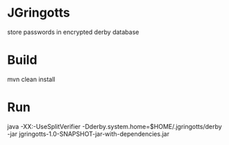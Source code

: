 JGringotts
==========

store passwords in encrypted derby database

Build
=====

mvn clean install

Run
===

java -XX:-UseSplitVerifier -Dderby.system.home=$HOME/.jgringotts/derby -jar jgringotts-1.0-SNAPSHOT-jar-with-dependencies.jar 
